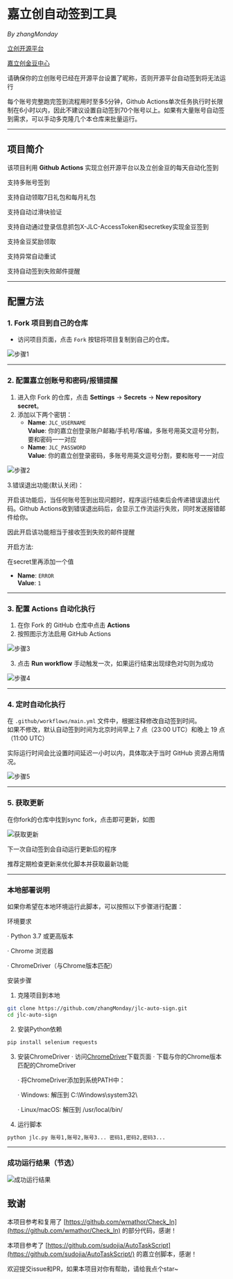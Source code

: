 # 嘉立创自动签到工具  
*By zhangMonday*

[立创开源平台](https://oshwhub.com/)

[嘉立创金豆中心](https://activity.jlc.com/goods/goodsList?spm=JLC.MEMBER)

请确保你的立创账号已经在开源平台设置了昵称，否则开源平台自动签到将无法运行

每个账号完整跑完签到流程用时至多5分钟，Github Actions单次任务执行时长限制在6小时以内，因此不建议设置自动签到70个账号以上。如果有大量账号自动签到需求，可以手动多克隆几个本仓库来批量运行。

---

## 项目简介  
该项目利用 **Github Actions** 实现立创开源平台以及立创金豆的每天自动化签到

支持多账号签到

支持自动领取7日礼包和每月礼包

支持自动过滑块验证

支持自动通过登录信息抓包X-JLC-AccessToken和secretkey实现金豆签到

支持金豆奖励领取

支持异常自动重试

支持自动签到失败邮件提醒

---

## 配置方法  

### 1. Fork 项目到自己的仓库  
- 访问项目页面，点击 `Fork` 按钮将项目复制到自己的仓库。  

![步骤1](img/1.jpg)

---

### 2. 配置嘉立创账号和密码/报错提醒
1. 进入你 Fork 的仓库，点击 **Settings** → **Secrets** → **New repository secret**。  
2. 添加以下两个密钥：  
   - **Name**: `JLC_USERNAME`  
     **Value**: 你的嘉立创登录账户邮箱/手机号/客编，多账号用英文逗号分割，要和密码一一对应
   - **Name**: `JLC_PASSWORD`  
     **Value**: 你的嘉立创登录密码，多账号用英文逗号分割，要和账号一一对应

![步骤2](img/2.jpg)

3.错误退出功能(默认关闭)：

开启该功能后，当任何账号签到出现问题时，程序运行结束后会传递错误退出代码。Github Actions收到错误退出码后，会显示工作流运行失败，同时发送报错邮件给你。

因此开启该功能相当于接收签到失败的邮件提醒

开启方法:

在secret里再添加一个值
   - **Name**: `ERROR`  
     **Value**: `1`

---

### 3. 配置 Actions 自动化执行  
1. 在你 Fork 的 GitHub 仓库中点击 **Actions**  
2. 按照图示方法启用 GitHub Actions

![步骤3](img/3.png)

3. 点击 **Run workflow** 手动触发一次，如果运行结束出现绿色对勾则为成功

![步骤4](img/4.jpg)

---

### 4. 定时自动化执行  
在 `.github/workflows/main.yml` 文件中，根据注释修改自动签到时间。  
如果不修改，默认自动签到时间为北京时间早上 7 点（23:00 UTC）和晚上 19 点（11:00 UTC）

实际运行时间会比设置时间延迟一小时以内，具体取决于当时 GitHub 资源占用情况。

![步骤5](img/5.png)

---

### 5. 获取更新

在你fork的仓库中找到sync fork，点击即可更新，如图

![获取更新](img/7.png)

下一次自动签到会自动运行更新后的程序

推荐定期检查更新来优化脚本并获取最新功能

---

### 本地部署说明

如果你希望在本地环境运行此脚本，可以按照以下步骤进行配置：

环境要求

· Python 3.7 或更高版本

· Chrome 浏览器

· ChromeDriver（与Chrome版本匹配）

安装步骤

1. 克隆项目到本地

```bash
git clone https://github.com/zhangMonday/jlc-auto-sign.git
cd jlc-auto-sign
```

2. 安装Python依赖

```bash
pip install selenium requests
```

3. 安装ChromeDriver
   · 访问[ChromeDriver](https://developer.chrome.com/docs/chromedriver/downloads)下载页面
   · 下载与你的Chrome版本匹配的ChromeDriver
   
   · 将ChromeDriver添加到系统PATH中：
   
     · Windows: 解压到 C:\Windows\system32\
   
     · Linux/macOS: 解压到 /usr/local/bin/

5. 运行脚本

```bash
python jlc.py 账号1,账号2,账号3... 密码1,密码2,密码3...
```

---

### 成功运行结果（节选）
![成功运行结果](img/6.png)

## 致谢  
本项目参考和复用了 [https://github.com/wmathor/Check_In](https://github.com/wmathor/Check_In) 的部分代码，感谢！

本项目参考了 [https://github.com/sudojia/AutoTaskScript](https://github.com/sudojia/AutoTaskScript/) 的嘉立创脚本，感谢！

欢迎提交issue和PR，如果本项目对你有帮助，请给我点个star~
